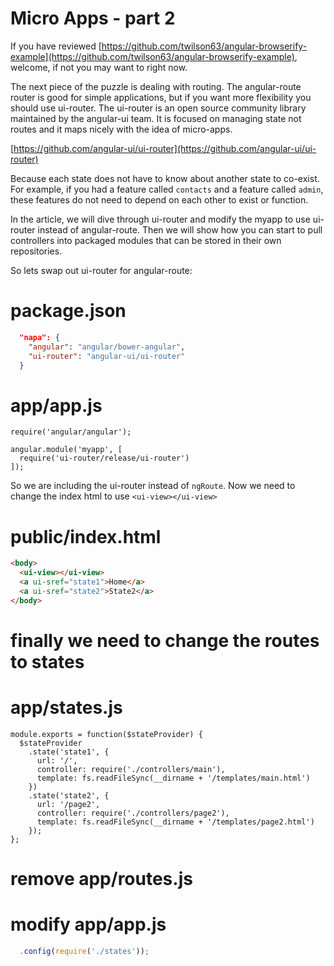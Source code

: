 # Micro Apps - part 2

If you have reviewed
[https://github.com/twilson63/angular-browserify-example](https://github.com/twilson63/angular-browserify-example),
welcome, if not you may want to right now.

The next piece of the puzzle is dealing with routing.  The angular-route
router is good for simple applications, but if you want more flexibility
you should use ui-router.  The ui-router is an open source community
library maintained by the angular-ui team.  It is focused on managing
state not routes and it maps nicely with the idea of micro-apps.  

[https://github.com/angular-ui/ui-router](https://github.com/angular-ui/ui-router)

Because each state does not have to know about another state to
co-exist.  For example, if you had a feature called `contacts` and a 
feature called `admin`, these features do not need to depend on each
other to exist or function.

In the article, we will dive through ui-router and modify the myapp to
use ui-router instead of angular-route.  Then we will show how you can
start to pull controllers into packaged modules that can be stored in
their own repositories.

So lets swap out ui-router for angular-route:

# package.json

``` json
  "napa": {
    "angular": "angular/bower-angular",
    "ui-router": "angular-ui/ui-router"
  }
```

# app/app.js

```
require('angular/angular');

angular.module('myapp', [ 
  require('ui-router/release/ui-router')
]);
```

So we are including the ui-router instead of `ngRoute`.  Now we need to
change the index html to use `<ui-view></ui-view>`

# public/index.html

``` html
<body>
  <ui-view></ui-view>
  <a ui-sref="state1">Home</a>
  <a ui-sref="state2">State2</a>
</body>
```
# finally we need to change the routes to states

# app/states.js

```
module.exports = function($stateProvider) {
  $stateProvider
    .state('state1', {
      url: '/',
      controller: require('./controllers/main'),
      template: fs.readFileSync(__dirname + '/templates/main.html')
    })
    .state('state2', {
      url: '/page2',
      controller: require('./controllers/page2'),
      template: fs.readFileSync(__dirname + '/templates/page2.html')
    });
};
```

# remove app/routes.js

# modify app/app.js

``` js
  .config(require('./states'));
```

